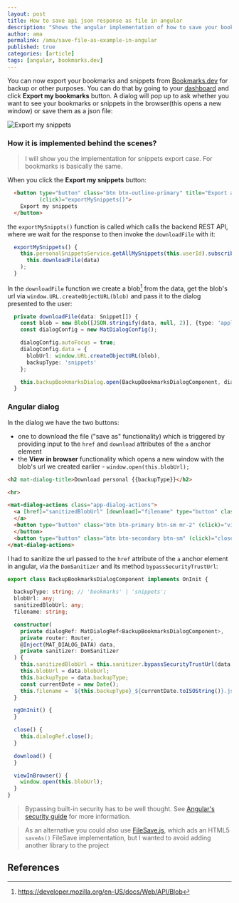 ```yaml
---
layout: post
title: How to save api json response as file in angular
description: "Shows the angular implementation of how to save your bookmarks or snippets on Bookmarks.dev"
author: ama
permalink: /ama/save-file-as-example-in-angular
published: true
categories: [article]
tags: [angular, bookmarks.dev]
---
```


You can now export your bookmarks and snippets from [Bookmarks.dev](https://www.bookmarks.dev) for backup or other purposes.
 You can do that by going to your [dashboard](https://www.bookmarks.dev) and click **Export my bookmarks** button.
 A dialog will pop up to ask whether you want to see your bookmarks or snippets in the browser(this opens a new window)
  or save them as a json file:

![Export my snippets](https://i.ibb.co/pZrpBMh/export-my-snippets-from-dashboard-1440x900-optimized.gif)

<!--more-->

### How it is implemented behind the scenes?

> I will show you the implementation for snippets export case. For bookmarks is basically the same.

When you click the **Export my snippets** button:
```html
  <button type="button" class="btn btn-outline-primary" title="Export all my snippets"
          (click)="exportMySnippets()">
    Export my snippets
  </button>
```

the `exportMySnippts()` function is called which calls the backend REST API, where we wait for the response
to then invoke the `downloadFile` with it:
```typescript
  exportMySnippets() {
    this.personalSnippetsService.getAllMySnippets(this.userId).subscribe(data =>
      this.downloadFile(data)
    );
  }
```

In the `downloadFile` function we create a blob[^1] from the data, get the blob's url via `window.URL.createObjectURL(blob)`
 and pass it to the dialog presented to the user:
```typescript
  private downloadFile(data: Snippet[]) {
    const blob = new Blob([JSON.stringify(data, null, 2)], {type: 'application/json'});
    const dialogConfig = new MatDialogConfig();

    dialogConfig.autoFocus = true;
    dialogConfig.data = {
      blobUrl: window.URL.createObjectURL(blob),
      backupType: 'snippets'
    };

    this.backupBookmarksDialog.open(BackupBookmarksDialogComponent, dialogConfig);
  }
```

[^1]: <https://developer.mozilla.org/en-US/docs/Web/API/Blob>

### Angular dialog

In the dialog we have the two buttons:
- one to download the file ("save as" functionality) which is triggered by providing input to the `href` and `download` attributes
of the `a` anchor element
- the **View in browser** functionality which opens a new window with the blob's url we created earlier - `window.open(this.blobUrl);`

```html
<h2 mat-dialog-title>Download personal {{backupType}}</h2>

<hr>

<mat-dialog-actions class="app-dialog-actions">
  <a [href]="sanitizedBlobUrl" [download]="filename" type="button" class="btn btn-primary btn-sm mr-2" (click)="download()"><i class="fas fa-download"></i> Download
  </a>
  <button type="button" class="btn btn-primary btn-sm mr-2" (click)="viewInBrowser()"><i class="fas fa-eye"></i> View in browser
  </button>
  <button type="button" class="btn btn-secondary btn-sm" (click)="close()">Close <i class="fas fa-window-close"></i></button>
</mat-dialog-actions>
```


I had to sanitize the url passed to the `href` attribute of the `a` anchor element in angular, via the `DomSanitizer`
and its method `bypassSecurityTrustUrl`:

```typescript
export class BackupBookmarksDialogComponent implements OnInit {

  backupType: string; // 'bookmarks' | 'snippets';
  blobUrl: any;
  sanitizedBlobUrl: any;
  filename: string;

  constructor(
    private dialogRef: MatDialogRef<BackupBookmarksDialogComponent>,
    private router: Router,
    @Inject(MAT_DIALOG_DATA) data,
    private sanitizer: DomSanitizer
  ) {
    this.sanitizedBlobUrl = this.sanitizer.bypassSecurityTrustUrl(data.blobUrl);
    this.blobUrl = data.blobUrl;
    this.backupType = data.backupType;
    const currentDate = new Date();
    this.filename = `${this.backupType}_${currentDate.toISOString()}.json`;
  }

  ngOnInit() {
  }

  close() {
    this.dialogRef.close();
  }

  download() {
  }

  viewInBrowser() {
    window.open(this.blobUrl);
  }
}
```

> Bypassing built-in security has to be well thought. See [Angular's security guide](https://angular.io/guide/security)
> for more information.


> As an alternative you could also use [FileSave.js](https://github.com/eligrey/FileSaver.js#readme), which ads an HTML5 `saveAs()` FileSave
> implementation, but I wanted to avoid adding another library to the project

## References
